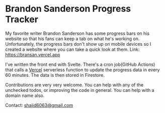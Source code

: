 # Brandon Sanderson Progress Tracker

My favorite writer Brandon Sanderson has some progress bars on his website so that his fans can keep a tab on what he's working on. Unfortunately, the progress bars don't show up on mobile devices so I created a website where you can take a quick look at them. Link: https://bransan.vercel.app

I've written the front end with Svelte. There's a cron job(GitHub Actions) that calls a [Vercel](https://vercel.com) serverless function to update the progress data in every 60 minutes. The data is then stored in Firestore.

Contributions are very very welcome. You can help with any of the unchecked todos, or improving the code in general. You can help with a domain name also.


Contact: <shajid6063@gmail.com>
